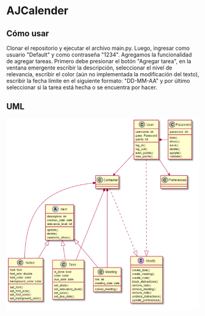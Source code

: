 # AJCalender
## Cómo usar
Clonar el repositorio y ejecutar el archivo main.py. Luego, ingresar como usuario "Default" y como contraseña "1234". Agregamos la funcionalidad
de agregar tareas. Primero debe presionar el botón "Agregar tarea", en la ventana emergente escribir la descripción, seleccionar el nivel de relevancia, escribir el color (aún no implementada la  modificación del texto), escribir la fecha límite en el siguiente formato: "DD-MM-AA" y por último seleccionar si la tarea está hecha o se encuentra por hacer. 
## UML
![UML_IMAGE](assets/images/uml.bmp)
